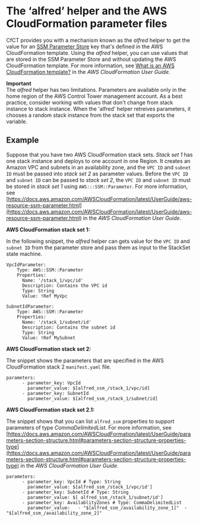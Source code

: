 # The ‘alfred’ helper and the AWS CloudFormation parameter files<a name="alfred-helper"></a>

 CfCT provides you with a mechanism known as the *alfred* helper to get the value for an [SSM Parameter Store](https://docs.aws.amazon.com/systems-manager/latest/userguide/systems-manager-parameter-store.html) key that's defined in the AWS CloudFormation template\.  Using the *alfred* helper, you can use values that are stored in the SSM Parameter Store and without updating the AWS CloudFormation template\. For more information, see [What is an AWS CloudFormation template?](https://docs.aws.amazon.com/AWSCloudFormation/latest/UserGuide/gettingstarted.templatebasics.html#gettingstarted.templatebasics.what) in the *AWS CloudFormation User Guide*\. 

**Important**  
 The *alfred* helper has two limitations\. Parameters are available only in the home region of the AWS Control Tower management account\. As a best practice, consider working with values that don't change from stack instance to stack instance\. When the 'alfred' helper retreives parameters, it chooses a random stack instance from the stack set that exports the variable\. 

## Example<a name="w32aac24c37c15c13b7"></a>

 Suppose that you have two AWS CloudFormation stack sets\. *Stack set 1* has one stack instance and deploys to one account in one Region\. It creates an Amazon VPC and subnets in an availability zone, and the `VPC ID` and `subnet ID` must be passed into *stack set 2* as parameter values\. Before the `VPC ID` and `subnet ID` can be passed to *stack set 2*, the `VPC ID` and `subnet ID` must be stored in *stack set 1* using `AWS:::SSM::Parameter`\. For more information, see [https://docs.aws.amazon.com/AWSCloudFormation/latest/UserGuide/aws-resource-ssm-parameter.html](https://docs.aws.amazon.com/AWSCloudFormation/latest/UserGuide/aws-resource-ssm-parameter.html) in the *AWS CloudFormation User Guide*\. 

**AWS CloudFormation stack set 1:**

 In the following snippet, the *alfred* helper can gets value for the `VPC ID` and `subnet ID` from the parameter store and pass them as input to the StackSet state machine\. 

```
VpcIdParameter:
    Type: AWS::SSM::Parameter
    Properties:
      Name: '/stack_1/vpc/id'
      Description: Contains the VPC id
      Type: String
      Value: !Ref MyVpc

SubnetIdParameter:
    Type: AWS::SSM::Parameter
    Properties:
      Name: '/stack_1/subnet/id'
      Description: Contains the subnet id
      Type: String
      Value: !Ref MySubnet
```

**AWS CloudFormation stack set 2:**

 The snippet shows the parameters that are specified in the AWS CloudFormation stack 2 `manifest.yaml` file\. 

```
parameters:
      - parameter_key: VpcId
        parameter_value: $[alfred_ssm_/stack_1/vpc/id]
      - parameter_key: SubnetId
        parameter_value: $[alfred_ssm_/stack_1/subnet/id]
```

**AWS CloudFormation stack set 2\.1:**

 The snippet shows that you can list `alfred_ssm` properties to support parameters of type *CommaDelimitedList*\. For more information, see [https://docs.aws.amazon.com/AWSCloudFormation/latest/UserGuide/parameters-section-structure.html#parameters-section-structure-properties-type](https://docs.aws.amazon.com/AWSCloudFormation/latest/UserGuide/parameters-section-structure.html#parameters-section-structure-properties-type) in the *AWS CloudFormation User Guide*\. 

```
parameters:
      - parameter_key: VpcId # Type: String
        parameter_value: $[alfred_ssm_/stack_1/vpc/id']
      - parameter_key: SubnetId # Type: String
        parameter_value: $[ alfred_ssm_/stack_1/subnet/id']
      - parameter_key: AvailablityZones # Type: CommaDelimitedList
        parameter_value:   - "$[alfred_ssm_/availability_zone_1]"  - "$[alfred_ssm_/availability_zone_2]"
```